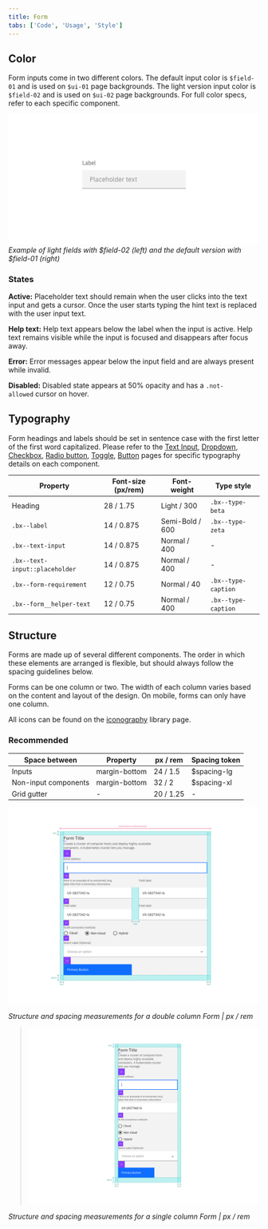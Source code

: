 ```yaml
---
title: Form
tabs: ['Code', 'Usage', 'Style']
---
```


## Color

Form inputs come in two different colors. The default input color is `$field-01` and is used on `$ui-01` page backgrounds. The light version input color is `$field-02` and is used on `$ui-02` page backgrounds. For full color specs, refer to each specific component.

![Example of form fields in the two colors](images/form-style-3.png)
_Example of light fields with $field-02 (left) and the default version with $field-01 (right)_

### States

**Active:** Placeholder text should remain when the user clicks into the text input and gets a cursor. Once the user starts typing the hint text is replaced with the user input text.

**Help text:** Help text appears below the label when the input is active. Help text remains visible while the input is focused and disappears after focus away.

**Error:** Error messages appear below the input field and are always present while invalid.

**Disabled:** Disabled state appears at 50% opacity and has a `.not-allowed` cursor on hover.

## Typography

Form headings and labels should be set in sentence case with the first letter of the first word capitalized. Please refer to the [Text Input](/components/text-input), [Dropdown](/components/dropdown), [Checkbox](/components/checkbox), [Radio button](/components/radio-button), [Toggle](/component/toggle), [Button](/component/button) pages for specific typography details on each component.

| Property                       | Font-size (px/rem) | Font-weight     | Type style          |
| ------------------------------ | ------------------ | --------------- | ------------------- |
| Heading                        | 28 / 1.75          | Light / 300     | `.bx--type-beta`    |
| `.bx--label`                   | 14 / 0.875         | Semi-Bold / 600 | `.bx--type-zeta`    |
| `.bx--text-input`              | 14 / 0.875         | Normal / 400    | -                   |
| `.bx--text-input::placeholder` | 14 / 0.875         | Normal / 400    | -                   |
| `.bx--form-requirement`        | 12 / 0.75          | Normal / 40     | `.bx--type-caption` |
| `.bx--form__helper-text`       | 12 / 0.75          | Normal / 400    | `.bx--type-caption` |

## Structure

Forms are made up of several different components. The order in which these elements are arranged is flexible, but should always follow the spacing guidelines below.

Forms can be one column or two. The width of each column varies based on the content and layout of the design. On mobile, forms can only have one column.

All icons can be found on the [iconography](/guidelines/iconography/library) library page.

### Recommended

| Space between        | Property      | px / rem  | Spacing token |
| -------------------- | ------------- | --------- | ------------- |
| Inputs               | margin-bottom | 24 / 1.5  | $spacing-lg   |
| Non-input components | margin-bottom | 32 / 2    | $spacing-xl   |
| Grid gutter          | -             | 20 / 1.25 | -             |

![Structure and spacing measurements for a double column form ](images/form-style-2.png)

_Structure and spacing measurements for a double column Form | px / rem_

> ![Structure and spacing measurements for a single column form](images/form-style-1.png)

_Structure and spacing measurements for a single column Form | px / rem_
